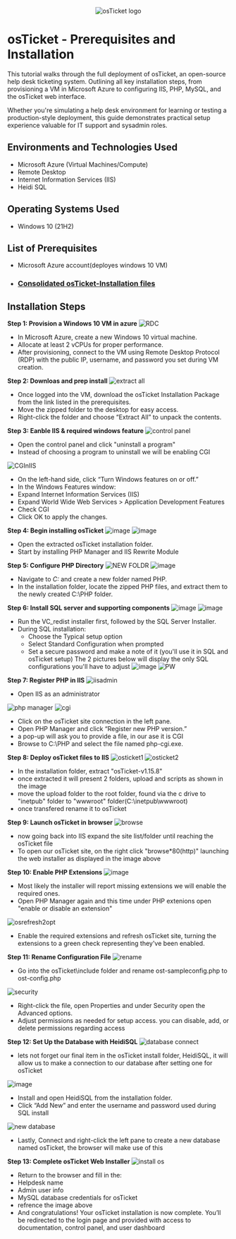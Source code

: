 <p align="center">
<img src="https://i.imgur.com/Clzj7Xs.png" alt="osTicket logo"/>
</p>

<h1>osTicket - Prerequisites and Installation</h1>
This tutorial walks through the full deployment of osTicket, an open-source help desk ticketing system. Outlining all key installation steps, from provisioning a VM in Microsoft Azure to configuring IIS, PHP, MySQL, and the osTicket web interface.

Whether you're simulating a help desk environment for learning or testing a production-style deployment, this guide demonstrates practical setup experience valuable for IT support and sysadmin roles.<br />


<h2>Environments and Technologies Used</h2>

- Microsoft Azure (Virtual Machines/Compute)
- Remote Desktop
- Internet Information Services (IIS)
- Heidi SQL

<h2>Operating Systems Used </h2>

- Windows 10</b> (21H2)

<h2>List of Prerequisites</h2>

- Microsoft Azure account(deployes windows 10 VM)
- ### [Consolidated osTicket-Installation files](https://drive.google.com/uc?export=download&id=1b3RBkXTLNGXbibeMuAynkfzdBC1NnqaD)

<h2>Installation Steps</h2>

**Step 1: Provision a Windows 10 VM in azure**
![RDC](https://github.com/user-attachments/assets/f439ca3e-aad4-49ed-8db7-65ebc21c79c1)

- In Microsoft Azure, create a new Windows 10 virtual machine.
- Allocate at least 2 vCPUs for proper performance.
- After provisioning, connect to the VM using Remote Desktop Protocol (RDP) with the public IP, username, and password you set during VM creation.

**Step 2: Downloas and prep install**
![extract all](https://github.com/user-attachments/assets/d13ddc47-48cf-4519-ba2f-5fbb1228aac6)

- Once logged into the VM, download the osTicket Installation Package from the link listed in the prerequisites.
- Move the zipped folder to the desktop for easy access.
- Right-click the folder and choose “Extract All” to unpack the contents.

**Step 3: Eanble IIS & required windows feature**
![control panel](https://github.com/user-attachments/assets/8cbff76f-a3a0-46cc-acbd-268336023512)

- Open the control panel and click "uninstall a program"
- Instead of choosing a program to uninstall we will be enabling CGI

![CGInIIS](https://github.com/user-attachments/assets/4f81468a-ab0d-48f6-a7c2-b23eb35f2668)

- On the left-hand side, click “Turn Windows features on or off.”
- In the Windows Features window:
- Expand Internet Information Services (IIS)
- Expand World Wide Web Services > Application Development Features
- Check CGI
- Click OK to apply the changes.

**Step 4: Begin installing osTicket**
![image](https://github.com/user-attachments/assets/d20126a5-5d5c-4078-9fa3-7f6136bfa2f9)
![image](https://github.com/user-attachments/assets/9e2f9c21-1464-43a9-8664-82f62fa3c7c4)

- Open the extracted osTicket installation folder.
- Start by installing PHP Manager and IIS Rewrite Module

**Step 5: Configure PHP Directory**
![NEW FOLDR](https://github.com/user-attachments/assets/6cdb918f-7736-4634-ae2e-3bfd853d43a0)
![image](https://github.com/user-attachments/assets/8ddaf5ba-2503-413a-8eb3-17ef195df182)

- Navigate to *C:* and create a new folder named PHP.
- In the installation folder, locate the zipped PHP files, and extract them to the newly created C:\PHP folder.

**Step 6: Install SQL server and supporting components**
![image](https://github.com/user-attachments/assets/e1c51271-5d7b-457b-b49f-ebda1dfa748c)
![image](https://github.com/user-attachments/assets/b71688e9-cb84-4215-a73c-8f1cededf2a6)

- Run the VC_redist installer first, followed by the SQL Server Installer.
- During SQL installation:
  - Choose the Typical setup option
  - Select Standard Configuration when prompted
  - Set a secure password and make a note of it (you'll use it in SQL and osTicket setup)
The 2 pictures below will display the only SQL configurations you'll have to adjust
![image](https://github.com/user-attachments/assets/eb919599-6d0a-46a0-942c-2a3573fe766a)
![PW](https://github.com/user-attachments/assets/557d9cf1-589e-4967-886e-e34567c2de45)

**Step 7: Register PHP in IIS**
![iisadmin](https://github.com/user-attachments/assets/7c6d32e9-c220-49d0-9168-08defa75e2c7)
- Open IIS as an administrator


![php manager](https://github.com/user-attachments/assets/60a7d90c-723e-4443-b151-b67f849cade5)
![cgi](https://github.com/user-attachments/assets/bb1a7495-dff8-4181-ac51-dda16ca0d195)

- Click on the osTicket site connection in the left pane.
- Open PHP Manager and click “Register new PHP version.”
-  a pop-up will ask you to provide a file, in our ase it is CGI
-  Browse to C:\PHP and select the file named php-cgi.exe.

**Step 8: Deploy osTicket files to IIS**
![osticket1](https://github.com/user-attachments/assets/c77655be-53ef-4aae-85c4-5dea51f2d689)
![osticket2](https://github.com/user-attachments/assets/49938d34-e9a9-4d54-bba7-efe8b1d01e65)

- In the installation folder, extract "osTicket-v1.15.8"
- once extracted it will present 2 folders, upload and scripts as shown in the image
- move the upload folder to the root folder, found via the c drive to "inetpub" folder to "wwwroot" folder(C:\inetpub\wwwroot)
- once transfered rename it to osTicket

**Step 9: Launch osTicket in browser**
![browse](https://github.com/user-attachments/assets/d358ee5a-5330-4e7f-a109-023e2310b9a6)

- now going back into IIS expand the site list/folder until reaching the osTicket file
- To open our osTicket site, on the right click "browse*80(http)" launching the web installer as displayed in the image above

 **Step 10: Enable PHP Extensions**
![image](https://github.com/user-attachments/assets/675a5509-36a4-4c2e-af2c-3e349155ac97)

- Most likely the installer will report missing extensions we will enable the required ones.
- Open PHP Manager again and this time under PHP extenions open "enable or disable an extension"

![osrefresh2opt](https://github.com/user-attachments/assets/03593e90-71f0-49c8-9518-bad5dcb5c280)

- Enable the required extensions and refresh osTicket site, turning the extensions to a green check representing they've been enabled.
  
**Step 11: Rename Configuration File**
![rename](https://github.com/user-attachments/assets/b78f4116-c88b-43a7-a000-dbd0a0ad2ae8)

- Go into the osTicket\include folder and rename ost-sampleconfig.php to ost-config.php

![security](https://github.com/user-attachments/assets/8ede07b8-60e0-4c1b-9c28-0944f278cb42)

- Right-click the file, open Properties and under Security open the Advanced options.
- Adjust permissions as needed for setup access. you can disable, add, or delete permissions regarding access

**Step 12: Set Up the Database with HeidiSQL**
![database connect](https://github.com/user-attachments/assets/e566b513-ef7d-4af9-94ea-ab9f18ac200f)

- lets not forget our final item in the osTicket install folder, HeidiSQL, it will allow us to make a connection to our database after setting one for osTicket

![image](https://github.com/user-attachments/assets/aa14edd7-f566-40d7-afd3-b886fb0f3948)

- Install and open HeidiSQL from the installation folder.
- Click “Add New” and enter the username and password used during SQL install

![new database](https://github.com/user-attachments/assets/289b8415-14e1-4b5a-b09b-0bb7f324341a)
- Lastly, Connect and right-click the left pane to create a new database named osTicket, the browser will make use of this

**Step 13: Complete osTicket Web Installer**
![install os](https://github.com/user-attachments/assets/3dddc165-d441-440a-87e4-24ee35d7f6e8)

 - Return to the browser and fill in the:
 - Helpdesk name
 - Admin user info
 - MySQL database credentials for osTicket
- refrence the image above
- And congratulations! Your osTicket installation is now complete. You’ll be redirected to the login page and provided with access to documentation, control panel, and user dashboard

